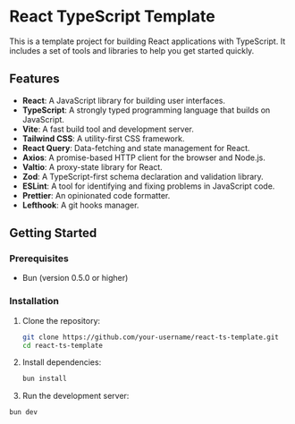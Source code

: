 # React TypeScript Template

This is a template project for building React applications with TypeScript. It includes a set of tools and libraries to help you get started quickly.

## Features

- **React**: A JavaScript library for building user interfaces.
- **TypeScript**: A strongly typed programming language that builds on JavaScript.
- **Vite**: A fast build tool and development server.
- **Tailwind CSS**: A utility-first CSS framework.
- **React Query**: Data-fetching and state management for React.
- **Axios**: A promise-based HTTP client for the browser and Node.js.
- **Valtio**: A proxy-state library for React.
- **Zod**: A TypeScript-first schema declaration and validation library.
- **ESLint**: A tool for identifying and fixing problems in JavaScript code.
- **Prettier**: An opinionated code formatter.
- **Lefthook**: A git hooks manager.

## Getting Started

### Prerequisites

- Bun (version 0.5.0 or higher)

### Installation

1. Clone the repository:

   ```sh
   git clone https://github.com/your-username/react-ts-template.git
   cd react-ts-template

   ```

2. Install dependencies:

   ```sh
   bun install

   ```

3. Run the development server:

```sh
bun dev




```
